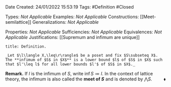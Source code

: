 <br />
<br />

Date Created: 24/01/2022 15:53:19
Tags: #Definition #Closed 

Types: _Not Applicable_
Examples: _Not Applicable_ 
Constructions: [[Meet-semilattice]]
Generalizations: _Not Applicable_

Properties: _Not Applicable_
Sufficiencies: _Not Applicable_
Equivalences: _Not Applicable_
Justifications: [[Supremum and infimum are unique]]

``` ad-Definition
title: Definition.

_Let $\l\langle X,\leq\r\rangle$ be a poset and fix $S\subseteq X$. The **infimum of $S$ in $X$** is a lower bound $l$ of $S$ in $X$ such that $l'\leq l$ for all lower bounds $l'$ of $S$ in $X$._

```

**Remark.** If $l$ is the infimum of $S$, write $\inf S\coloneqq l$. In the context of lattice theory, the infimum is also called the **meet of $S$** and is denoted by $\bigwedge S$.<span style="float:right;">$\blacklozenge$</span>
